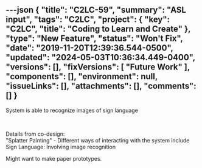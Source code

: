 ---json
{
  "title": "C2LC-59",
  "summary": "ASL input",
  "tags": "C2LC",
  "project": {
    "key": "C2LC",
    "title": "Coding to Learn and Create"
  },
  "type": "New Feature",
  "status": "Won't Fix",
  "date": "2019-11-20T12:39:36.544-0500",
  "updated": "2024-05-03T10:36:34.449-0400",
  "versions": [],
  "fixVersions": [
    "Future Work"
  ],
  "components": [],
  "environment": null,
  "issueLinks": [],
  "attachments": [],
  "comments": []
}
---
System is able to recognize images of sign language&#x20;

 

Details from co-design:\
"Splatter Painting" - Different ways of interacting with the system include Sign Language: Involving image recognition

Might want to make paper prototypes.

        